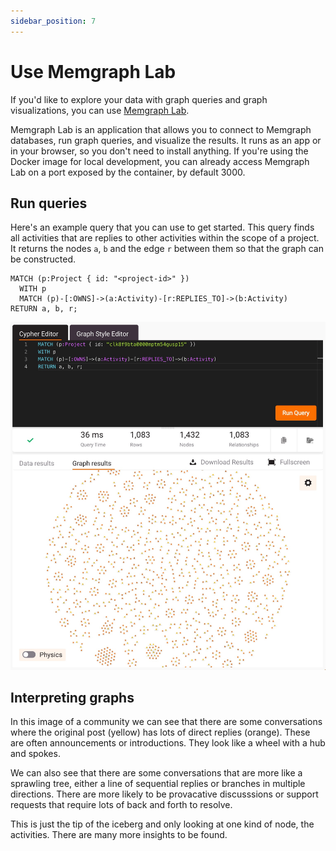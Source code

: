 ```yaml
---
sidebar_position: 7
---
```


# Use Memgraph Lab

If you'd like to explore your data with graph queries and graph
visualizations, you can use [Memgraph Lab](https://memgraph.com/product/memgraph-lab).

Memgraph Lab is an application that allows you to connect to
Memgraph databases, run graph queries, and visualize the results. It
runs as an app or in your browser, so you don't need to install anything.
If you're using the Docker image for local development, you can already
access Memgraph Lab on a port exposed by the container, by default 3000.

## Run queries

Here's an example query that you can use to get started.
This query finds all activities that are replies to other activities within the scope of a project. It returns the nodes `a`, `b` and the edge `r` between them so that the graph can be constructed.

```
MATCH (p:Project { id: "<project-id>" })
  WITH p
  MATCH (p)-[:OWNS]->(a:Activity)-[r:REPLIES_TO]->(b:Activity)
RETURN a, b, r;
```

![A query in Memgraph lab](memgraph-lab-query.jpg)

## Interpreting graphs

In this image of a community we can see that there are some conversations
where the original post (yellow) has lots of direct replies (orange).
These are often announcements or introductions. They look like a wheel with
a hub and spokes.

We can also see that there are some conversations that are more like a sprawling
tree, either a line of sequential replies or branches in multiple directions.
There are more likely to be provacative discusssions or support requests that
require lots of back and forth to resolve.

This is just the tip of the iceberg and only looking at one kind of node, the
activities. There are many more insights to be found.
